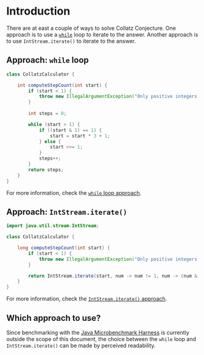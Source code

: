 # Introduction

There are at east a couple of ways to solve Collatz Conjecture.
One approach is to use a [`while`][while-loop] loop to iterate to the answer.
Another approach is to use `IntStream.iterate()` to iterate to the answer.

## Approach: `while` loop

```java
class CollatzCalculator {

    int computeStepCount(int start) {
        if (start < 1) {
            throw new IllegalArgumentException("Only positive integers are allowed");
        }
        
        int steps = 0;

        while (start > 1) {
            if ((start & 1) == 1) {
                start = start * 3 + 1;
            } else {
                start >>= 1;
            }
            steps++;
        }
        return steps;
    }
}
```

For more information, check the [`while` loop approach][approach-while-loop].

## Approach: `IntStream.iterate()`

```java
import java.util.stream.IntStream;

class CollatzCalculator {

    long computeStepCount(int start) {
        if (start < 1) {
            throw new IllegalArgumentException("Only positive integers are allowed");
        }

        return IntStream.iterate(start, num -> num != 1, num -> (num & 1) == 1 ? 3 * num + 1 : num >> 1).count();
    }
}
```

For more information, check the [`IntStream.iterate()` approach][approach-intstream-iterate].

## Which approach to use?

Since benchmarking with the [Java Microbenchmark Harness][jmh] is currently outside the scope of this document,
the choice between the `while` loop and `IntStream.iterate()` can be made by perceived readability.

[intstream-iterate]: https://docs.oracle.com/en/java/javase/12/docs/api/java.base/java/util/stream/IntStream.html#iterate(int,java.util.function.IntPredicate,java.util.function.IntUnaryOperator)
[count]: https://docs.oracle.com/en/java/javase/12/docs/api/java.base/java/util/stream/IntStream.html#count()
[while-loop]: https://www.geeksforgeeks.org/java-while-loop-with-examples/
[approach-while-loop]: https://exercism.org/tracks/java/exercises/collatz-conjecture/approaches/while-loop
[approach-intstream-iterate]: https://exercism.org/tracks/java/exercises/collatz-conjecture/approaches/intstream-iterate
[jmh]: https://github.com/openjdk/jmh
